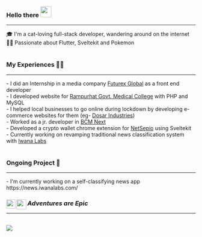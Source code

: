 ### Hello there <img src="https://github.com/TheDudeThatCode/TheDudeThatCode/blob/master/Assets/Hi.gif" width="29px">
<hr/>
🎓 I'm a cat-loving full-stack developer, wandering around on the internet
<br>
👨‍💻 Passionate about Flutter, Sveltekit and Pokemon
<br>
<br>

### My Experiences 👷‍♂
<hr>
- I did an Internship in a media company <a href="https://www.linkedin.com/company/futurex-global/mycompany/">Futurex Global</a> as a front end developer <br> 
- I developed website for <a href="http://www.rampurhatgmch.edu.in/">Rampurhat Govt. Medical College</a> with PHP and MySQL  <br>
- I helped local businesses to go online during lockdown by developing e-commerce websites for them (eg- <a href="https://dosarindustries.com/">Dosar Industries</a>)   <br>
- Worked as a jr. developer in <a href="https://www.bcmnext.com/">BCM Next</a> <br>
- Developed a crypto wallet chrome extension for <a href="https://netsepio.com/">NetSepio</a> using Sveltekit <br>
- Currently working on revamping traditional news classification system with <a href="https://github.com/iwanalabs/">Iwana Labs</a>
<br><br>

### Ongoing Project 🚧
<hr>
- I'm currently working on a self-classifying news app https://news.iwanalabs.com/

<br>

### <em>Adventures are Epic</em> <a href="https://www.linkedin.com/in/iswarmondal/"><img align="left" width="24px" src="https://cdn-icons-png.flaticon.com/512/174/174857.png"  /></a><a href="https://twitter.com/developeriswar"><img align="left" width="26px" src="https://cdn-icons-png.flaticon.com/512/174/174876.png" /></a>
<hr>
<br>
<img src="https://github.com/iswarmondal/iswarmondal/assets/73457704/2d4f826e-1177-4ae1-9e46-16dfd519a259" />
